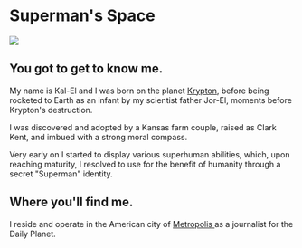 <!DOCTYPE html>
<html>
<link rel="stylesheet" type="text/css" href="style.css">
<body>
  <h1> Superman's Space </h1>
  <img src="https://dhis.dhs.sg/profile/data/photos/7FCA6B64-5480-4AE6-9262-50EEF307E578.jpg"/>
  <h2> You got to get to know me. </h2>
  <p> My name is Kal-El and I was born on the planet <a href="page1.html">Krypton</a>,
    before being rocketed to Earth as an infant by my scientist father Jor-El, moments before Krypton's destruction.</p>
  <p> I was discovered and adopted by a Kansas farm couple, raised as Clark Kent, and imbued with a strong moral compass.</p>
  <p> Very early on I started to display various superhuman abilities, which, upon reaching maturity, I resolved to use for the benefit of humanity through a secret "Superman" identity.</p>
  
  <h2> Where  you'll find me. </h2>
  <p> I reside and operate in the American city of <a href="https://en.wikipedia.org/wiki/Metropolis_(comics)"> Metropolis </a>
  as a journalist for the Daily Planet.</p>
      
</body>
</html>
